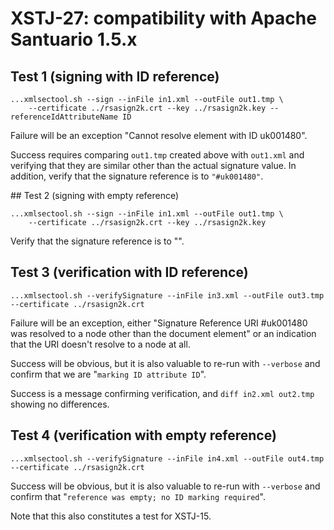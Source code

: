 # XSTJ-27: compatibility with Apache Santuario 1.5.x

## Test 1 (signing with ID reference)

    ...xmlsectool.sh --sign --inFile in1.xml --outFile out1.tmp \
        --certificate ../rsasign2k.crt --key ../rsasign2k.key --referenceIdAttributeName ID

Failure will be an exception "Cannot resolve element with ID uk001480".

Success requires comparing `out1.tmp` created above with `out1.xml` and verifying that they are similar other than
the actual signature value.  In addition, verify that the signature reference is to `"#uk001480"`.

## Test 2 (signing with empty reference)

    ...xmlsectool.sh --sign --inFile in1.xml --outFile out1.tmp \
        --certificate ../rsasign2k.crt --key ../rsasign2k.key

Verify that the signature reference is to "".

## Test 3 (verification with ID reference)

    ...xmlsectool.sh --verifySignature --inFile in3.xml --outFile out3.tmp --certificate ../rsasign2k.crt
    
Failure will be an exception, either "Signature Reference URI #uk001480 was resolved to a node other than the document element" or an indication that the URI doesn't resolve to a node at all.

Success will be obvious, but it is also valuable to re-run with `--verbose` and confirm that we are "`marking ID attribute ID`".

Success is a message confirming verification, and `diff in2.xml out2.tmp` showing no differences.

## Test 4 (verification with empty reference)

    ...xmlsectool.sh --verifySignature --inFile in4.xml --outFile out4.tmp --certificate ../rsasign2k.crt

Success will be obvious, but it is also valuable to re-run with `--verbose` and confirm that "`reference was empty; no ID marking required`".

Note that this also constitutes a test for XSTJ-15.